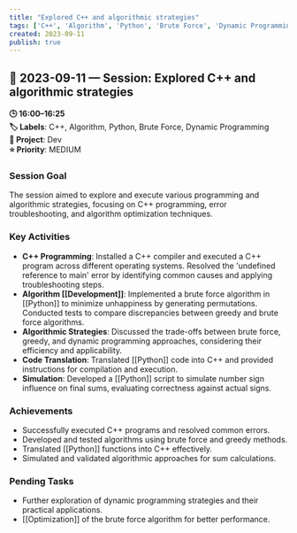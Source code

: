 ```yaml
---
title: "Explored C++ and algorithmic strategies"
tags: ['C++', 'Algorithm', 'Python', 'Brute Force', 'Dynamic Programming']
created: 2023-09-11
publish: true
---
```


## 📅 2023-09-11 — Session: Explored C++ and algorithmic strategies

**🕒 16:00–16:25**  
**🏷️ Labels**: C++, Algorithm, Python, Brute Force, Dynamic Programming  
**📂 Project**: Dev  
**⭐ Priority**: MEDIUM  


### Session Goal
The session aimed to explore and execute various programming and algorithmic strategies, focusing on C++ programming, error troubleshooting, and algorithm optimization techniques.

### Key Activities
- **C++ Programming**: Installed a C++ compiler and executed a C++ program across different operating systems. Resolved the 'undefined reference to main' error by identifying common causes and applying troubleshooting steps.
- **Algorithm [[Development]]**: Implemented a brute force algorithm in [[Python]] to minimize unhappiness by generating permutations. Conducted tests to compare discrepancies between greedy and brute force algorithms.
- **Algorithmic Strategies**: Discussed the trade-offs between brute force, greedy, and dynamic programming approaches, considering their efficiency and applicability.
- **Code Translation**: Translated [[Python]] code into C++ and provided instructions for compilation and execution.
- **Simulation**: Developed a [[Python]] script to simulate number sign influence on final sums, evaluating correctness against actual signs.

### Achievements
- Successfully executed C++ programs and resolved common errors.
- Developed and tested algorithms using brute force and greedy methods.
- Translated [[Python]] functions into C++ effectively.
- Simulated and validated algorithmic approaches for sum calculations.

### Pending Tasks
- Further exploration of dynamic programming strategies and their practical applications.
- [[Optimization]] of the brute force algorithm for better performance.
